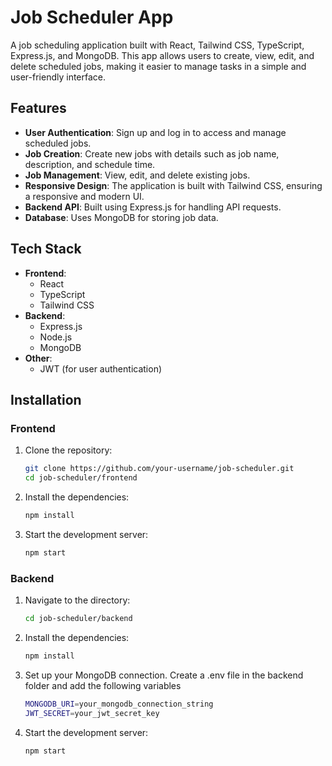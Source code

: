 # Job Scheduler App

A job scheduling application built with React, Tailwind CSS, TypeScript, Express.js, and MongoDB. This app allows users to create, view, edit, and delete scheduled jobs, making it easier to manage tasks in a simple and user-friendly interface.

## Features

- **User Authentication**: Sign up and log in to access and manage scheduled jobs.
- **Job Creation**: Create new jobs with details such as job name, description, and schedule time.
- **Job Management**: View, edit, and delete existing jobs.
- **Responsive Design**: The application is built with Tailwind CSS, ensuring a responsive and modern UI.
- **Backend API**: Built using Express.js for handling API requests.
- **Database**: Uses MongoDB for storing job data.

## Tech Stack

- **Frontend**:
  - React
  - TypeScript
  - Tailwind CSS
- **Backend**:
  - Express.js
  - Node.js
  - MongoDB
- **Other**:
  - JWT (for user authentication)

## Installation

### Frontend

1. Clone the repository:
   ```bash
   git clone https://github.com/your-username/job-scheduler.git
   cd job-scheduler/frontend
2. Install the dependencies:
    ```bash
    npm install
3. Start the development server:
    ```bash
    npm start
### Backend

1. Navigate to the directory:
   ```bash
   cd job-scheduler/backend
2. Install the dependencies:
    ```bash
    npm install
3. Set up your MongoDB connection. Create a .env file in the backend folder and add the following variables
   ```bash
   MONGODB_URI=your_mongodb_connection_string
   JWT_SECRET=your_jwt_secret_key
4. Start the development server:
    ```bash
    npm start
  

   


